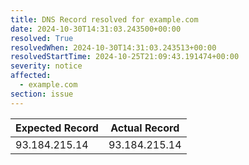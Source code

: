 ```yaml
---
title: DNS Record resolved for example.com
date: 2024-10-30T14:31:03.243500+00:00
resolved: True
resolvedWhen: 2024-10-30T14:31:03.243513+00:00
resolvedStartTime: 2024-10-25T21:09:43.191474+00:00
severity: notice
affected:
  - example.com
section: issue
---
```


| Expected Record  | Actual Record  |
|------------------|----------------|
| 93.184.215.14 | 93.184.215.14 |
